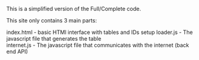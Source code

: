 This is a simplified version of the Full/Complete code.

This site only contains 3 main parts:

index.html - basic HTMl interface with tables and IDs setup
loader.js - The javascript file that generates the table  
internet.js - The javascript file that communicates with the internet (back end API)
